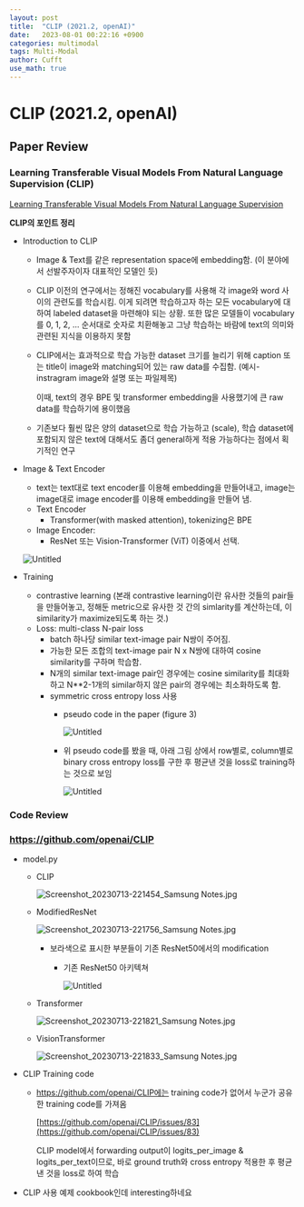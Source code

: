 ```yaml
---
layout: post
title:  "CLIP (2021.2, openAI)"
date:   2023-08-01 00:22:16 +0900
categories: multimodal
tags: Multi-Modal
author: Cufft
use_math: true
---
```


# CLIP (2021.2, openAI)


## Paper Review

### Learning Transferable Visual Models From Natural Language Supervision (CLIP)

[Learning Transferable Visual Models From Natural Language Supervision](https://arxiv.org/abs/2103.00020)

**CLIP의 포인트 정리**

- Introduction to CLIP
    - Image & Text를 같은 representation space에 embedding함. (이 분야에서 선발주자이자 대표적인 모델인 듯)
    - CLIP 이전의 연구에서는 정해진 vocabulary를 사용해 각 image와 word 사이의 관련도를 학습시킴. 이게 되려면 학습하고자 하는 모든 vocabulary에 대하여 labeled dataset을 마련해야 되는 상황. 또한 많은 모델들이 vocabulary를 0, 1, 2, … 순서대로 숫자로 치환해놓고 그냥 학습하는 바람에 text의 의미와 관련된 지식을 이용하지 못함
    - CLIP에서는 효과적으로 학습 가능한 dataset 크기를 늘리기 위해 caption 또는 title이 image와 matching되어 있는 raw data를 수집함. (예시- instragram image와 설명 또는 파일제목)

        이때, text의 경우 BPE 및 transformer embedding을 사용했기에 큰 raw data를 학습하기에 용이했음

    - 기존보다 훨씬 많은 양의 dataset으로 학습 가능하고 (scale), 학습 dataset에 포함되지 않은 text에 대해서도 좀더 general하게 적용 가능하다는 점에서 획기적인 연구
- Image & Text Encoder
    - text는 text대로 text encoder를 이용해 embedding을 만들어내고, image는 image대로 image encoder를 이용해 embedding을 만들어 냄.
    - Text Encoder
        - Transformer(with masked attention), tokenizing은 BPE
    - Image Encoder:
        - ResNet 또는 Vision-Transformer (ViT) 이중에서 선택.

    ![Untitled](https://agency301.github.io/assets/img/CLIP/Untitled.png)


- Training
    - contrastive learning (본래 contrastive learning이란 유사한 것들의 pair들을 만들어놓고, 정해둔 metric으로 유사한 것 간의 simlarity를 계산하는데, 이 similarity가 maximize되도록 하는 것.)
    - Loss: multi-class N-pair loss
        - batch 하나당 similar text-image pair N쌍이 주어짐.
        - 가능한 모든 조합의 text-image pair N x N쌍에 대하여 cosine similarity를 구하며 학습함.
        - N개의 similar text-image pair인 경우에는 cosine similarity를 최대화하고 N**2-1개의 similar하지 않은 pair의 경우에는 최소화하도록 함.
        - symmetric cross entropy loss 사용
            - pseudo code in the paper (figure 3)

                ![Untitled](https://agency301.github.io/assets/img/CLIP/Untitled%201.png)

            - 위 pseudo code를 봤을 때, 아래 그림 상에서 row별로, column별로 binary cross entropy loss를 구한 후 평균낸 것을 loss로 training하는 것으로 보임

                ![Untitled](https://agency301.github.io/assets/img/CLIP/Untitled%202.png)


### Code Review

### https://github.com/openai/CLIP
- model.py
    - CLIP

        ![Screenshot_20230713-221454_Samsung Notes.jpg](https://agency301.github.io/assets/img/CLIP/Screenshot_20230713-221454_Samsung_Notes.jpg)

    - ModifiedResNet

        ![Screenshot_20230713-221756_Samsung Notes.jpg](https://agency301.github.io/assets/img/CLIP/Screenshot_20230713-221756_Samsung_Notes.jpg)

        - 보라색으로 표시한 부분들이 기존 ResNet50에서의 modification
            - 기존 ResNet50 아키텍쳐

                ![Untitled](https://agency301.github.io/assets/img/CLIP/Untitled%203.png)

    - Transformer

        ![Screenshot_20230713-221821_Samsung Notes.jpg](https://agency301.github.io/assets/img/CLIP/Screenshot_20230713-221821_Samsung_Notes.jpg)

    - VisionTransformer

        ![Screenshot_20230713-221833_Samsung Notes.jpg](https://agency301.github.io/assets/img/CLIP/Screenshot_20230713-221833_Samsung_Notes.jpg)

- CLIP Training code
    - https://github.com/openai/CLIP에는 training code가 없어서 누군가 공유한 training code를 가져옴

        [https://github.com/openai/CLIP/issues/83](https://github.com/openai/CLIP/issues/83)

        CLIP model에서 forwarding output이 logits_per_image & logits_per_text이므로, 바로 ground truth와 cross entropy 적용한 후 평균낸 것을 loss로 하여 학습

- CLIP 사용 예제 cookbook인데 interesting하네요

    [](https://github.com/openai/CLIP/blob/main/notebooks/Interacting_with_CLIP.ipynb)